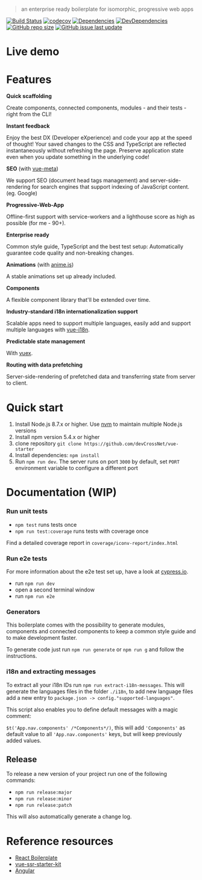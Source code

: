 # 
> an enterprise ready boilerplate for isomorphic, progressive web apps

[![Build Status](https://travis-ci.org/devCrossNet/vue-starter.svg?branch=master)](https://travis-ci.org/devCrossNet/vue-starter)
[![codecov](https://codecov.io/gh/devCrossNet/vue-starter/branch/master/graph/badge.svg)](https://codecov.io/gh/devCrossNet/vue-starter)
[![Dependencies](https://img.shields.io/david/devCrossNet/vue-starter.svg)](https://david-dm.org/devCrossNet/vue-starter)
[![DevDependencies](https://img.shields.io/david/dev/devCrossNet/vue-starter.svg)](https://david-dm.org/devCrossNet/vue-starter?type=dev)
[![GitHub repo size](https://img.shields.io/github/repo-size/devCrossNet/vue-starter.svg)]()
[![GitHub issue last update](https://img.shields.io/github/issues/detail/last-update/devCrossNet/vue-starter/979.svg)]()

# Live demo



# Features
**Quick scaffolding**

Create components, connected components, modules - and their tests - right from the CLI!

**Instant feedback**

Enjoy the best DX (Developer eXperience) and code your app at the speed of thought!
Your saved changes to the CSS and TypeScript are reflected instantaneously without refreshing the page.
Preserve application state even when you update something in the underlying code!

**SEO** (with [vue-meta](https://github.com/declandewet/vue-meta))

We support SEO (document head tags management) and server-side-rendering for search engines
that support indexing of JavaScript content. (eg. Google)

**Progressive-Web-App**

Offline-first support with service-workers and a lighthouse score as high as possible (for me - 90+).

**Enterprise ready**

Common style guide, TypeScript and the best test setup: Automatically guarantee code quality and non-breaking changes.

**Animations** (with [anime.js](http://animejs.com/))

A stable animations set up already included.

**Components**

A flexible component library that'll be extended over time.


**Industry-standard i18n internationalization support**

Scalable apps need to support multiple languages, easily add and support multiple languages with [vue-i18n](https://github.com/kazupon/vue-i18n).

**Predictable state management** 

With [vuex](https://github.com/vuejs/vuex).

**Routing with data prefetching**

Server-side-rendering of prefetched data and transferring state from server to client.

# Quick start

1. Install Node.js 8.7.x or higher. Use [nvm](https://github.com/creationix/nvm) to maintain multiple Node.js versions
2. Install npm version 5.4.x or higher
3. clone repository `git clone https://github.com/devCrossNet/vue-starter`
4. Install dependencies: `npm install`
5. Run `npm run dev`. The server runs on port `3000` by default, set `PORT` environment variable to configure a different port

# Documentation (WIP)

### Run unit tests
- `npm test` runs tests once
- `npm run test:coverage` runs tests with coverage once

Find a detailed coverage report in `coverage/iconv-report/index.html`

### Run e2e tests

For more information about the e2e test set up, have a look at [cypress.io](https://www.cypress.io/).

- run `npm run dev`
- open a second terminal window
- run `npm run e2e`

### Generators
This boilerplate comes with the possibility to generate modules, components and connected components
to keep a common style guide and to make development faster.

To generate code just run `npm run generate` or `npm run g` and follow the instructions.

### i18n and extracting messages

To extract all your i18n IDs run `npm run extract-i18n-messages`.
This will generate the languages files in the folder `./i18n`,
to add new language files add a new entry to `package.json -> config."supported-languages"`.

This script also enables you to define default messages with a magic comment:

`$t('App.nav.components' /*Components*/)`,
this will add `'Components'` as default value to all `'App.nav.components'` keys, 
but will keep previously added values.

## Release
To release a new version of your project run one of the following commands:

- `npm run release:major`
- `npm run release:minor`
- `npm run release:patch`

This will also automatically generate a change log.

# Reference resources

- [React Boilerplate](https://github.com/react-boilerplate/react-boilerplate)
- [vue-ssr-starter-kit](https://github.com/doabit/vue-ssr-starter-kit)
- [Angular](https://github.com/angular/angular)

